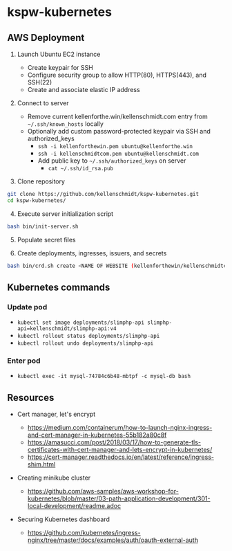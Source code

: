 # kspw-kubernetes

## AWS Deployment

1. Launch Ubuntu EC2 instance
    - Create keypair for SSH
    - Configure security group to allow HTTP(80), HTTPS(443), and SSH(22)
    - Create and associate elastic IP address

2. Connect to server
    - Remove current kellenforthe.win/kellenschmidt.com entry from `~/.ssh/known_hosts` locally
    - Optionally add custom password-protected keypair via SSH and authorized_keys
        - `ssh -i kellenforthewin.pem ubuntu@kellenforthe.win`
        - `ssh -i kellenschmidtcom.pem ubuntu@kellenschmidt.com`
        - Add public key to `~/.ssh/authorized_keys` on server
            - `cat ~/.ssh/id_rsa.pub`

3. Clone repository

```sh
git clone https://github.com/kellenschmidt/kspw-kubernetes.git
cd kspw-kubernetes/
```

4. Execute server initialization script

```sh
bash bin/init-server.sh
```

5. Populate secret files

6. Create deployments, ingresses, issuers, and secrets

```sh
bash bin/crd.sh create <NAME OF WEBSITE (kellenforthewin/kellenschmidtcom)>
```

## Kubernetes commands

### Update pod

- `kubectl set image deployments/slimphp-api slimphp-api=kellenschmidt/slimphp-api:v4`
- `kubectl rollout status deployments/slimphp-api`
- `kubectl rollout undo deployments/slimphp-api`

### Enter pod

- `kubectl exec -it mysql-74784c6b48-mbtpf -c mysql-db bash`

## Resources

- Cert manager, let's encrypt
    - https://medium.com/containerum/how-to-launch-nginx-ingress-and-cert-manager-in-kubernetes-55b182a80c8f
    - https://amasucci.com/post/2018/03/17/how-to-generate-tls-certificates-with-cert-manager-and-lets-encrypt-in-kubernetes/
    - https://cert-manager.readthedocs.io/en/latest/reference/ingress-shim.html

- Creating minikube cluster
    - https://github.com/aws-samples/aws-workshop-for-kubernetes/blob/master/03-path-application-development/301-local-development/readme.adoc

- Securing Kubernetes dashboard
    - https://github.com/kubernetes/ingress-nginx/tree/master/docs/examples/auth/oauth-external-auth
